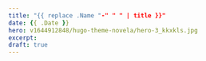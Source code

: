 ```yaml
---
title: "{{ replace .Name "-" " " | title }}"
date: {{ .Date }}
hero: v1644912848/hugo-theme-novela/hero-3_kkxkls.jpg
excerpt:
draft: true
---
```

